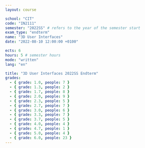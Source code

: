 ```yaml
---
layout: course

school: "CIT"
code: "IN2111"
semester: "2022SS" # refers to the year of the semester start
exam_type: "endterm"
name: "3D User Interfaces"
date: "2022-08-10 12:00:00 +0100"

ects: 6
hours: 5 # semester hours
mode: "written"
lang: "en"

title: "3D User Interfaces 2022SS Endterm"
grades:
  - { grade: 1.0, people: 7 }
  - { grade: 1.3, people: 2 }
  - { grade: 1.7, people: 8 }
  - { grade: 2.0, people: 9 }
  - { grade: 2.3, people: 5 }
  - { grade: 2.7, people: 7 }
  - { grade: 3.0, people: 6 }
  - { grade: 3.3, people: 7 }
  - { grade: 3.7, people: 5 }
  - { grade: 4.0, people: 4 }
  - { grade: 4.7, people: 1 }
  - { grade: 5.0, people: 4 }
  - { grade: 6.0, people: 23 }
---
```

